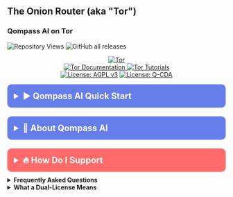 <!---------------- /qompassai/tor/README.md -------------->
<!---------------------Qompass AI Tor -------------------->
<!-- Copyright (C) 2025 Qompass AI, All rights reserved -->
<!-- ----------------------------------------------------->

<h2> The Onion Router (aka "Tor") </h2>

<h3> Qompass AI on Tor </h3>

![Repository Views](https://komarev.com/ghpvc/?username=qompassai-tor)
![GitHub all releases](https://img.shields.io/github/downloads/qompassai/tor/total?style=flat-square)

<p align="center">
  <a href="https://www.torproject.org/">
  <img src="https://img.shields.io/badge/Tor-7E4798?style=for-the-badge&logo=torproject&logoColor=white" alt="Tor">
</a>
<br>
<a href="https://2019.www.torproject.org/docs/documentation.html.en">
  <img src="https://img.shields.io/badge/Tor_Documentation-blue?style=flat-square" alt="Tor Documentation">
</a>
<a href="https://github.com/topics/tor">
  <img src="https://img.shields.io/badge/Tor_Tutorials-green?style=flat-square" alt="Tor Tutorials">
</a>
<br>
  <a href="https://www.gnu.org/licenses/agpl-3.0"><img src="https://img.shields.io/badge/License-AGPL%20v3-blue.svg" alt="License: AGPL v3"></a>
  <a href="./LICENSE-QCDA"><img src="https://img.shields.io/badge/license-Q--CDA-lightgrey.svg" alt="License: Q-CDA"></a>
</p>


<details>
  <summary style="font-size: 1.4em; font-weight: bold; padding: 15px; background: #667eea; color: white; border-radius: 10px; cursor: pointer; margin: 10px 0;">
    <strong>▶️ Qompass AI Quick Start</strong>
  </summary>
  <div style="background: #f8f9fa; padding: 15px; border-radius: 5px; margin-top: 10px; font-family: monospace;">

```sh  
curl -fsSL https://raw.githubusercontent.com/qompassai/tor/main/scripts/quickstart.sh | sh
```
  </div>
  <blockquote style="font-size: 1.2em; line-height: 1.8; padding: 25px; background: #f8f9fa; border-left: 6px solid #667eea; border-radius: 8px; margin: 15px 0; box-shadow: 0 2px 8px rgba(0,0,0,0.1);">
    <details>
      <summary style="font-size: 1em; font-weight: bold; padding: 10px; background: #e9ecef; color: #333; border-radius: 5px; cursor: pointer; margin: 10px 0;">
        <strong>📄 We advise you read the script BEFORE running it 😉</strong>
      </summary>
      <pre style="background: #fff; padding: 15px; border-radius: 5px; border: 1px solid #ddd; overflow-x: auto;">
#!/bin/sh
# /qompassai/tor/scripts/quickstart.sh
# Qompass AI · Tor Quick Start
# Copyright (C) 2025 Qompass AI, All rights reserved
#########################################################
set -eu
PREFIX="$HOME/.local"
BIN_DIR="$PREFIX/bin"
LIB_DIR="$PREFIX/lib"
SHARE_DIR="$PREFIX/share"
SRC_DIR="$PREFIX/src/tor"
OPT_DIR="$PREFIX/opt"
XDG_CONFIG_HOME="${XDG_CONFIG_HOME:-$HOME/.config}"
mkdir -p "$BIN_DIR" "$LIB_DIR" "$SHARE_DIR" "$SRC_DIR" "$OPT_DIR"
TOR_VERSION="0.4.8.11"
TORSOCKS_VERSION="2.4.0"
TOR_BROWSER_DEFAULT="13.0.14"
PY_CMD="${PYTHON:-python3}"
clear
printf '╭────────────────────────────────────────────╮\n'
printf '│     Qompass AI · Tor Quick‑Start Menu      │\n'
printf '╰────────────────────────────────────────────╯\n'
printf '      © 2025 Qompass AI. All rights reserved  \n\n'
echo "Which component would you like to install?"
echo " 1) tor (daemon, CLI relay/client)"
echo " 2) tor-browser (official privacy browser)"
echo " 3) nyx (Tor status/monitor UI)"
echo " 4) arti (Rust Tor client, next generation)"
echo " 5) torsocks (library for torifying)"
echo " a) All"
echo " q) Quit"
printf "Choose [a]: "
read -r choice
[ -z "$choice" ] && choice="a"
[ "$choice" = "q" ] && exit 0
COMPONENTS="tor tor-browser nyx arti torsocks"
select_component() {
        case "$1" in
        1) echo "tor" ;;
        2) echo "tor-browser" ;;
        3) echo "nyx" ;;
        4) echo "arti" ;;
        5) echo "torsocks" ;;
        a | A) echo "$COMPONENTS" ;;
        *)
                echo ""
                echo "Invalid option." >&2
                exit 1
                ;;
        esac
}
TO_INSTALL=$(select_component "$choice")
echo "You selected: $TO_INSTALL"
echo
install_tor() {
        echo "→ Installing tor ($TOR_VERSION)..."
        cd "$SRC_DIR"
        if [ ! -d "tor-$TOR_VERSION" ]; then
                curl -fsSL "https://dist.torproject.org/tor-$TOR_VERSION.tar.gz" | tar xz
        fi
        cd "tor-$TOR_VERSION"
        if [ ! -f "$BIN_DIR/tor" ]; then
                ./configure --prefix="$PREFIX" --with-libevent-dir="$PREFIX"
                make -j"$(nproc)"
                make install
        fi
        mkdir -p "$XDG_CONFIG_HOME/tor"
        cat >"$XDG_CONFIG_HOME/tor/torrc" <<EOF
DataDirectory=$HOME/.local/share/tor
ControlPort 9051
CookieAuthentication 1
EOF
        echo "✔ tor installed. Launch with: tor -f $XDG_CONFIG_HOME/tor/torrc"
        echo
}
install_tor_browser() {
        echo "→ Installing tor-browser (user-local)..."
        latest=$(curl -s https://www.torproject.org/dist/torbrowser/ | grep -Eo 'href="[0-9]+\.[0-9]+(\.[0-9]+)?/' | sort -V | tail -1 | cut -d'"' -f2 | tr -d '/')
        [ -z "$latest" ] && latest="$TOR_BROWSER_DEFAULT"
        TBDIR="$OPT_DIR/tor-browser"
        mkdir -p "$TBDIR"
        url="https://www.torproject.org/dist/torbrowser/${latest}/tor-browser-linux64-${latest}_en-US.tar.xz"
        curl -fsSL "$url" -o "$TBDIR/tor-browser.tar.xz"
        cd "$TBDIR"
        tar xf "./tor-browser.tar.xz"
        ln -sf "$(find "$TBDIR" -type f -name 'start-tor-browser')" "$BIN_DIR/tor-browser"
        rm -f "./tor-browser.tar.xz"
        cat >"$HOME/.local/share/applications/tor-browser.desktop" <<EOF
[Desktop Entry]
Name=Tor Browser
Exec=$BIN_DIR/tor-browser
Icon=$TBDIR/tor-browser_en-US/browser/chrome/icons/default/default128.png
Type=Application
Categories=Network;WebBrowser;Privacy;
EOF
        echo "✔ tor-browser installed and linked as: tor-browser"
        echo
}
install_nyx() {
        echo "→ Installing nyx (tor monitor, user-local pip)..."
        $PY_CMD -m pip install --user nyx
        mkdir -p "$XDG_CONFIG_HOME/nyx"
        cat >"$XDG_CONFIG_HOME/nyx/nyxrc" <<EOF
data_directory = $HOME/.local/share/nyx
color_override = blue
EOF
        echo "✔ nyx installed. Run with: nyx --config $XDG_CONFIG_HOME/nyx/nyxrc"
        echo
}
install_arti() {
        echo "→ Installing arti (Rust Tor Client)..."
        if ! command -v cargo >/dev/null; then
                echo "Rust/cargo not installed. Please install Rust (via https://rustup.rs/)."
                exit 1
        fi
        cargo install --locked --root "$PREFIX" arti
        mkdir -p "$XDG_CONFIG_HOME/arti"
        cat >"$XDG_CONFIG_HOME/arti/config.toml" <<EOF
[storage]
cache_dir = "$HOME/.cache/arti"
EOF
        echo "✔ arti installed. Use via: arti"
        echo
}
install_torsocks() {
        echo "→ Installing torsocks ($TORSOCKS_VERSION)..."
        cd "$SRC_DIR"
        if [ ! -d "torsocks-$TORSOCKS_VERSION" ]; then
                curl -fsSL "https://github.com/dgoulet/torsocks/releases/download/v$TORSOCKS_VERSION/torsocks-$TORSOCKS_VERSION.tar.gz" | tar xz
        fi
        cd "torsocks-$TORSOCKS_VERSION"
        if [ ! -f "$BIN_DIR/torsocks" ]; then
                ./configure --prefix="$PREFIX"
                make -j"$(nproc)"
                make install
        fi
        echo "✔ torsocks installed. Use via: torsocks <command>"
        echo
}
for item in $TO_INSTALL; do
        case "$item" in
        tor) install_tor ;;
        tor-browser) install_tor_browser ;;
        nyx) install_nyx ;;
        arti) install_arti ;;
        torsocks) install_torsocks ;;
        esac
done
case ":$PATH:" in *":$BIN_DIR:"*) ;; *)
        export PATH="$BIN_DIR:$PATH"
        echo "→ Added $BIN_DIR to your PATH for this session."
        ;;
esac
echo
echo "✓ All selected Tor tools are installed user-locally:"
echo "  Binaries:    $BIN_DIR"
echo "  Configs:     $XDG_CONFIG_HOME/{tor,nyx,arti}"
echo "  Browser:     $OPT_DIR/tor-browser"
echo "  Desktop:     $HOME/.local/share/applications/tor-browser.desktop"
echo "  To uninstall: rm -rf $PREFIX/{bin,lib,share,opt} $SRC_DIR $HOME/.cache/arti $XDG_CONFIG_HOME/{tor,nyx,arti}"
echo "─ Ready for Tor Networking! ─"
exit 0
</pre>
    </details>
    <p>Or, <a href="https://github.com/qompassai/tor/blob/main/scripts/quickstart.sh" target="_blank">View the quickstart script</a>.</p>
  </blockquote>
</details>

</blockquote>
</details>

<details>
<summary style="font-size: 1.4em; font-weight: bold; padding: 15px; background: #667eea; color: white; border-radius: 10px; cursor: pointer; margin: 10px 0;"><strong>🧭 About Qompass AI</strong></summary>
<blockquote style="font-size: 1.2em; line-height: 1.8; padding: 25px; background: #f8f9fa; border-left: 6px solid #667eea; border-radius: 8px; margin: 15px 0; box-shadow: 0 2px 8px rgba(0,0,0,0.1);">

<div align="center">
  <p>Matthew A. Porter<br>
  Former Intelligence Officer<br>
  Educator & Learner<br>
  DeepTech Founder & CEO</p>
</div>

<h3>Publications</h3>
  <p>
    <a href="https://orcid.org/0000-0002-0302-4812">
      <img src="https://img.shields.io/badge/ORCID-0000--0002--0302--4812-green?style=flat-square&logo=orcid" alt="ORCID">
    </a>
    <a href="https://www.researchgate.net/profile/Matt-Porter-7">
      <img src="https://img.shields.io/badge/ResearchGate-Open--Research-blue?style=flat-square&logo=researchgate" alt="ResearchGate">
    </a>
    <a href="https://zenodo.org/communities/qompassai">
      <img src="https://img.shields.io/badge/Zenodo-Publications-blue?style=flat-square&logo=zenodo" alt="Zenodo">
    </a>
  </p>

<h3>Developer Programs</h3>

[![NVIDIA Developer](https://img.shields.io/badge/NVIDIA-Developer_Program-76B900?style=for-the-badge\&logo=nvidia\&logoColor=white)](https://developer.nvidia.com/)
[![Meta Developer](https://img.shields.io/badge/Meta-Developer_Program-0668E1?style=for-the-badge\&logo=meta\&logoColor=white)](https://developers.facebook.com/)
[![HackerOne](https://img.shields.io/badge/-HackerOne-%23494649?style=for-the-badge\&logo=hackerone\&logoColor=white)](https://hackerone.com/phaedrusflow)
[![HuggingFace](https://img.shields.io/badge/HuggingFace-qompass-yellow?style=flat-square\&logo=huggingface)](https://huggingface.co/qompass)
[![Epic Games Developer](https://img.shields.io/badge/Epic_Games-Developer_Program-313131?style=for-the-badge\&logo=epic-games\&logoColor=white)](https://dev.epicgames.com/)
<h3>Professional Profiles</h3>
  <p>
    <a href="https://www.linkedin.com/in/matt-a-porter-103535224/">
      <img src="https://img.shields.io/badge/LinkedIn-Matt--Porter-blue?style=flat-square&logo=linkedin" alt="Personal LinkedIn">
    </a>
    <a href="https://www.linkedin.com/company/95058568/">
      <img src="https://img.shields.io/badge/LinkedIn-Qompass--AI-blue?style=flat-square&logo=linkedin" alt="Startup LinkedIn">
    </a>
  </p>

<h3>Social Media</h3>
  <p>
    <a href="https://twitter.com/PhaedrusFlow">
      <img src="https://img.shields.io/badge/Twitter-@PhaedrusFlow-blue?style=flat-square&logo=twitter" alt="X/Twitter">
    </a>
    <a href="https://www.instagram.com/phaedrusflow">
      <img src="https://img.shields.io/badge/Instagram-phaedrusflow-purple?style=flat-square&logo=instagram" alt="Instagram">
    </a>
    <a href="https://www.youtube.com/@qompassai">
      <img src="https://img.shields.io/badge/YouTube-QompassAI-red?style=flat-square&logo=youtube" alt="Qompass AI YouTube">
    </a>
  </p>

</blockquote>
</details>

<details>
<summary style="font-size: 1.4em; font-weight: bold; padding: 15px; background: #ff6b6b; color: white; border-radius: 10px; cursor: pointer; margin: 10px 0;"><strong>🔥 How Do I Support</strong></summary>
<blockquote style="font-size: 1.2em; line-height: 1.8; padding: 25px; background: #fff5f5; border-left: 6px solid #ff6b6b; border-radius: 8px; margin: 15px 0; box-shadow: 0 2px 8px rgba(0,0,0,0.1);">

<div align="center">

<table>
<tr>
<th align="center">🏛️ Qompass AI Pre-Seed Funding 2023-2025</th>
<th align="center">🏆 Amount</th>
<th align="center">📅 Date</th>
</tr>
<tr>
<td><a href="https://github.com/qompassai/r4r" title="RJOS/Zimmer Biomet Research Grant Repository">RJOS/Zimmer Biomet Research Grant</a></td>
<td align="center">$30,000</td>
<td align="center">March 2024</td>
</tr>
<tr>
<td><a href="https://github.com/qompassai/PathFinders" title="GitHub Repository">Pathfinders Intern Program</a><br>
<small><a href="https://www.linkedin.com/posts/evergreenbio_bioscience-internships-workforcedevelopment-activity-7253166461416812544-uWUM/" target="_blank">View on LinkedIn</a></small></td>
<td align="center">$2,000</td>
<td align="center">October 2024</td>
</tr>
</table>

<br>
<h4>🤝 How To Support Our Mission</h4>

[![GitHub Sponsors](https://img.shields.io/badge/GitHub-Sponsor-EA4AAA?style=for-the-badge\&logo=github-sponsors\&logoColor=white)](https://github.com/sponsors/phaedrusflow)
[![Patreon](https://img.shields.io/badge/Patreon-Support-F96854?style=for-the-badge\&logo=patreon\&logoColor=white)](https://patreon.com/qompassai)
[![Liberapay](https://img.shields.io/badge/Liberapay-Donate-F6C915?style=for-the-badge\&logo=liberapay\&logoColor=black)](https://liberapay.com/qompassai)
[![Open Collective](https://img.shields.io/badge/Open%20Collective-Support-7FADF2?style=for-the-badge\&logo=opencollective\&logoColor=white)](https://opencollective.com/qompassai)
[![Buy Me A Coffee](https://img.shields.io/badge/Buy%20Me%20A%20Coffee-Support-FFDD00?style=for-the-badge\&logo=buy-me-a-coffee\&logoColor=black)](https://www.buymeacoffee.com/phaedrusflow)

<details markdown="1">
<summary><strong>🔐 Cryptocurrency Donations</strong></summary>

**Monero (XMR):**

<div align="center">
    <img src="https://raw.githubusercontent.com/qompassai/svg/main/assets/monero-qr.svg" alt="Monero QR Code" width="180">
</div>

<div style="margin: 10px 0;">
    <code>42HGspSFJQ4MjM5ZusAiKZj9JZWhfNgVraKb1eGCsHoC6QJqpo2ERCBZDhhKfByVjECernQ6KeZwFcnq8hVwTTnD8v4PzyH</code>
  </div>

<button onclick="navigator.clipboard.writeText('42HGspSFJQ4MjM5ZusAiKZj9JZWhfNgVraKb1eGCsHoC6QJqpo2ERCBZDhhKfByVjECernQ6KeZwFcnq8hVwTTnD8v4PzyH')" style="padding: 6px 12px; background: #FF6600; color: white; border: none; border-radius: 4px; cursor: pointer;">
    📋 Copy Address
  </button>
<p><i>Funding helps us continue our research at the intersection of AI, healthcare, and education</i></p>

</blockquote>
</details>
</details>

<details id="FAQ">
  <summary><strong>Frequently Asked Questions</strong></summary>

### Q: How do you mitigate against bias?

**TLDR - we do math to make AI ethically useful**

### A: We delineate between mathematical bias (MB) - a fundamental parameter in neural network equations - and algorithmic/social bias (ASB). While MB is optimized during model training through backpropagation, ASB requires careful consideration of data sources, model architecture, and deployment strategies. We implement attention mechanisms for improved input processing and use legal open-source data and secure web-search APIs to help mitigate ASB.

[AAMC AI Guidelines | One way to align AI against ASB](https://www.aamc.org/about-us/mission-areas/medical-education/principles-ai-use)

### AI Math at a glance

## Forward Propagation Algorithm

$$
y = w_1x_1 + w_2x_2 + ... + w_nx_n + b
$$

Where:

- $y$ represents the model output
- $(x_1, x_2, ..., x_n)$ are input features
- $(w_1, w_2, ..., w_n)$ are feature weights
- $b$ is the bias term

### Neural Network Activation

For neural networks, the bias term is incorporated before activation:

$$
z = \sum_{i=1}^{n} w_ix_i + b
$$
$$
a = \sigma(z)
$$

Where:

- $z$ is the weighted sum plus bias
- $a$ is the activation output
- $\sigma$ is the activation function

### Attention Mechanism- aka what makes the Transformer (The "T" in ChatGPT) powerful

- [Attention High level overview video](https://www.youtube.com/watch?v=fjJOgb-E41w)

- [Attention Is All You Need Arxiv Paper](https://arxiv.org/abs/1706.03762)

The Attention mechanism equation is:

$$
\text{Attention}(Q, K, V) = \text{softmax}\\left( \\frac{QK^T}{\\sqrt{d_k}} \\right) V
$$

Where:

- $Q$ represents the Query matrix
- $K$ represents the Key matrix
- $V$ represents the Value matrix
- $d_k$ is the dimension of the key vectors
- $\text{softmax}(\cdot)$ normalizes scores to sum to 1

### Q: Do I have to buy a Linux computer to use this? I don't have time for that!

### A: No. You can run Linux and/or the tools we share alongside your existing operating system:

- Windows users can use Windows Subsystem for Linux [WSL](https://learn.microsoft.com/en-us/windows/wsl/install)
- Mac users can use [Homebrew](https://brew.sh/)
- The code-base instructions were developed with both beginners and advanced users in mind.

### Q: Do you have to get a masters in AI?

### A: Not if you don't want to. To get competent enough to get past ChatGPT dependence at least, you just need a computer and a beginning's mindset. Huggingface is a good place to start.

- [Huggingface](https://docs.google.com/presentation/d/1IkzESdOwdmwvPxIELYJi8--K3EZ98_cL6c5ZcLKSyVg/edit#slide=id.p)

### Q: What makes a "small" AI model?

### A: AI models ~=10 billion(10B) parameters and below. For comparison, OpenAI's GPT4o contains approximately 200B parameters.

</details>

<details id="Dual-License Notice">
  <summary><strong>What a Dual-License Means</strong></summary>

### Protection for Vulnerable Populations

The dual licensing aims to address the cybersecurity gap that disproportionately affects underserved populations. As highlighted by recent attacks<sup><a href="#ref1">[1]</a></sup>, low-income residents, seniors, and foreign language speakers face higher-than-average risks of being victims of cyberattacks. By offering both open-source and commercial licensing options, we encourage the development of cybersecurity solutions that can reach these vulnerable groups while also enabling sustainable development and support.

### Preventing Malicious Use

The AGPL-3.0 license ensures that any modifications to the software remain open source, preventing bad actors from creating closed-source variants that could be used for exploitation. This is especially crucial given the rising threats to vulnerable communities, including children in educational settings. The attack on Minneapolis Public Schools, which resulted in the leak of 300,000 files and a $1 million ransom demand, highlights the importance of transparency and security<sup><a href="#ref8">[8]</a></sup>.

### Addressing Cybersecurity in Critical Sectors

The commercial license option allows for tailored solutions in critical sectors such as healthcare, which has seen significant impacts from cyberattacks. For example, the recent Change Healthcare attack<sup><a href="#ref4">[4]</a></sup> affected millions of Americans and caused widespread disruption for hospitals and other providers. In January 2025, CISA<sup><a href="#ref2">[2]</a></sup> and FDA<sup><a href="#ref3">[3]</a></sup> jointly warned of critical backdoor vulnerabilities in Contec CMS8000 patient monitors, revealing how medical devices could be compromised for unauthorized remote access and patient data manipulation.

### Supporting Cybersecurity Awareness

The dual licensing model supports initiatives like the Cybersecurity and Infrastructure Security Agency (CISA) efforts to improve cybersecurity awareness<sup><a href="#ref7">[7]</a></sup> in "target rich" sectors, including K-12 education<sup><a href="#ref5">[5]</a></sup>. By allowing both open-source and commercial use, we aim to facilitate the development of tools that support these critical awareness and protection efforts.

### Bridging the Digital Divide

The unfortunate reality is that too many individuals and organizations have gone into a frenzy in every facet of our daily lives<sup><a href="#ref6">[6]</a></sup>. These unfortunate folks identify themselves with their talk of "10X" returns and building towards Artificial General Intelligence aka "AGI" while offering GPT wrappers. Our dual licensing approach aims to acknowledge this deeply concerning predatory paradigm with clear eyes while still operating to bring the best parts of the open-source community with our services and solutions.

### Recent Cybersecurity Attacks

Recent attacks underscore the importance of robust cybersecurity measures:

- The Change Healthcare cyberattack in February 2024 affected millions of Americans and caused significant disruption to healthcare providers.
- The White House and Congress jointly designated October 2024 as Cybersecurity Awareness Month. This designation comes with over 100 actions that align the Federal government and public/private sector partners are taking to help every man, woman, and child to safely navigate the age of AI.

By offering both open source and commercial licensing options, we strive to create a balance that promotes innovation and accessibility. We address the complex cybersecurity challenges faced by vulnerable populations and critical infrastructure sectors as the foundation of our solutions, not an afterthought.

### References

<div id="footnotes">
<p id="ref1"><strong>[1]</strong> <a href="https://www.whitehouse.gov/briefing-room/statements-releases/2024/10/02/international-counter-ransomware-initiative-2024-joint-statement/">International Counter Ransomware Initiative 2024 Joint Statement</a></p>

<p id="ref2"><strong>[2]</strong> <a href="https://www.cisa.gov/sites/default/files/2025-01/fact-sheet-contec-cms8000-contains-a-backdoor-508c.pdf">Contec CMS8000 Contains a Backdoor</a></p>

<p id="ref3"><strong>[3]</strong> <a href="https://www.aha.org/news/headline/2025-01-31-cisa-fda-warn-vulnerabilities-contec-patient-monitors">CISA, FDA warn of vulnerabilities in Contec patient monitors</a></p>

<p id="ref4"><strong>[4]</strong> <a href="https://www.chiefhealthcareexecutive.com/view/the-top-10-health-data-breaches-of-the-first-half-of-2024">The Top 10 Health Data Breaches of the First Half of 2024</a></p>

<p id="ref5"><strong>[5]</strong> <a href="https://www.cisa.gov/K12Cybersecurity">CISA's K-12 Cybersecurity Initiatives</a></p>

<p id="ref6"><strong>[6]</strong> <a href="https://www.ftc.gov/business-guidance/blog/2024/09/operation-ai-comply-continuing-crackdown-overpromises-ai-related-lies">Federal Trade Commission Operation AI Comply: continuing the crackdown on overpromises and AI-related lies</a></p>

<p id="ref7"><strong>[7]</strong> <a href="https://www.whitehouse.gov/briefing-room/presidential-actions/2024/09/30/a-proclamation-on-cybersecurity-awareness-month-2024/">A Proclamation on Cybersecurity Awareness Month, 2024</a></p>

<p id="ref8"><strong>[8]</strong> <a href="https://therecord.media/minneapolis-schools-say-data-breach-affected-100000/">Minneapolis school district says data breach affected more than 100,000 people</a></p>
</div>
</details>
